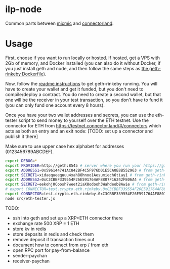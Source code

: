 # ilp-node
Common parts between [micmic](https://github.com/michielbdejong/micmic) and [connectorland](https://github.com/interledger/connector.land).

# Usage

First, choose if you want to run locally or hosted. If hosted, get a VPS with 2Gb of memory, and Docker installed (you can also do it without
Docker, if you just install geth and node, and then follow the same steps as [the geth-rinkeby Dockerfile](https://github.com/michielbdejong/geth-rinkeby-docker)).

Now, follow the [readme instructions](https://github.com/michielbdejong/geth-rinkeby-docker) to get geth-rinkeby running. You will have to create
your wallet and get it funded, but you don't need to compile/deploy a contract. You do need to create a second wallet, but that one will be the
receiver in your test transaction, so you don't have to fund it (you can only fund one account every 8 hours).

Once you have your two wallet addresses and secrets, you can use the eth-tester script
to send money to yourself over the ETH testnet. Use the connector for ETH from https://testnet.connector.land/#/connectors
which acts as both an entry and an exit node: [TODO: set up a connector and publish it there]

Make sure to use upper case hex alphabet for addresses (0123456789ABCDEF).

```sh
export DEBUG=*
export PROVIDER=http://geth:8545 # server where you run your https://github.com/michielbdejong/geth-rinkeby-docker instance
export ADDRESS1=0x596144741AC842BF4C5F976D01E5CA0E8B552963 # from geth-rinkeby-docker instructions
export SECRET1=xidaequeequuu4xah8Ohnoo1Aesumiech6tiay1 # from geth-rinkeby-docker instructions
export ADDRESS2=0xC3CBBF339554F26E591764AF8807F16242FE06A4 # from geth-rinkeby-docker instructions
export SECRET2=eekohj0Coosh7weet2iaX8odooh3Wahdeob8Awie # from geth-rinkeby-docker instructions
# export CONNECTOR=test.crypto.eth.rinkeby.0xC3CBBF339554F26E591764AF8807F16242FE06A4 # from https://testnet.connector.land/#connectors
export CONNECTOR=test.crypto.eth.rinkeby.0xC3CBBF339554F26E591764AF8807F16242FE06A4 # until connector has been set up, test same-ledger payment
node src/eth-tester.js
```

TODO:
* ssh into geth and set up a XRP+ETH connector there
* exchange rate 500 XRP = 1 ETH
* store kv in redis
* store deposits in redis and check them
* remove deposit if transaction times out
* document how to connect from xrp / from eth
* open RPC port for pay-from-balance
* sender-paychan
* receiver-paychan
